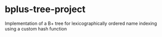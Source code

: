 # bplus-tree-project
Implementation of a B+ tree for lexicographically ordered name indexing using a custom hash function

